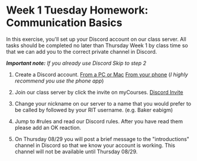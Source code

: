 # Week 1 Tuesday Homework: Communication Basics

In this exercise, you'll set up your Discord account on our class server. All tasks should be completed no later than Thursday Week 1 by class time so that we can add you to the correct private channel in Discord.

_**Important note:** If you already use Discord Skip to step 2_

1.  Create a Discord account.
    [From a PC or Mac](https://www.wikihow.com/Create-a-Discord-Account-on-a-PC-or-Mac)
    [From your phone](https://www.wikihow.tech/Create-a-Discord-Account-on-Android) (_I highly recommend you use the phone app_)

2.  Join our class server by click the invite on myCourses. [Discord Invite](<{{ site.discordInvite }}>)

3.  Change your nickname on our server to a name that you would prefer to be called by followed by your RIT username. (e.g. Baker eabigm)

4.  Jump to #rules and read our Discord rules. After you have read them please add an OK reaction.

5.  On Thursday 08/29 you will post a brief message to the "introductions" channel in Discord so that we know your account is working.  This channel will not be available until Thursday 08/29.
